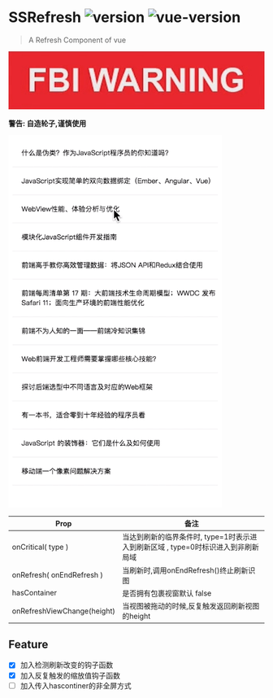 # SSRefresh ![version](https://img.shields.io/badge/version-1.0.3-green.svg) ![vue-version](https://img.shields.io/badge/vue-%5E2.5.0-brightgreen.svg)

> A Refresh Component of vue

![Warning](https://raw.githubusercontent.com/RichardSleet/Materials/master/SSComponent/FBIWarning.png)  

**警告: 自造轮子,谨慎使用**  

![Demo](https://raw.githubusercontent.com/RichardSleet/Materials/master/SSComponent/SSRefreshDemo.gif)

Prop  | 备注
------------- | -------------
onCritical( type )  | 当达到刷新的临界条件时, type=1时表示进入到刷新区域 , type=0时标识进入到非刷新局域
onRefresh( onEndRefresh )  | 当刷新时,调用onEndRefresh()终止刷新识图
hasContainer | 是否拥有包裹视窗默认 false
onRefreshViewChange(height) | 当视图被拖动的时候,反复触发返回刷新视图的height

## Feature 
- [x] 加入检测刷新改变的钩子函数
- [x] 加入反复触发的缩放值钩子函数
- [ ] 加入传入hascontiner的非全屏方式